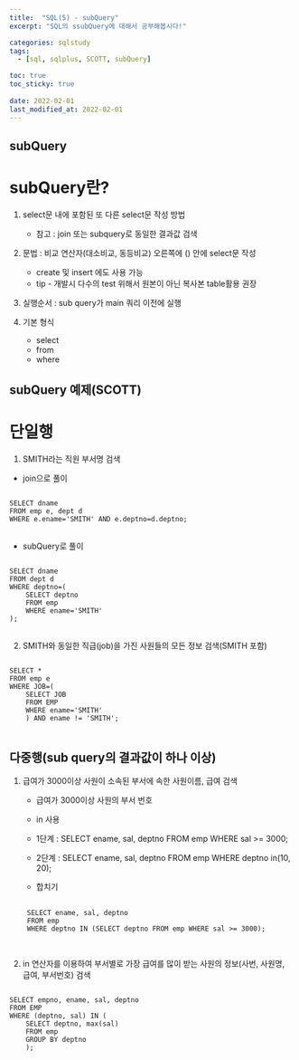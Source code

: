 ```yaml
---
title:  "SQL(5) - subQuery"
excerpt: "SQL의 ssubQuery에 대해서 공부해봅시다!"

categories: sqlstudy
tags:
  - [sql, sqlplus, SCOTT, subQuery]

toc: true
toc_sticky: true
 
date: 2022-02-01
last_modified_at: 2022-02-01
---
```

  
## subQuery
  
# subQuery란?
  
1. select문 내에 포함된 또 다른 select문 작성 방법  
    - 참고 : join 또는 subquery로 동일한 결과값 검색  
  
2. 문법 : 비교 연산자(대소비교, 동등비교) 오른쪽에 () 안에 select문 작성  
    - create 및 insert 에도 사용 가능  
    - tip - 개발시 다수의 test 위해서 원본이 아닌 복사본 table활용 권장  
  
3. 실행순서 : sub query가 main 쿼리 이전에 실행  
  
4. 기본 형식  
	- select  
	- from  
	- where  
  
## subQuery 예제(SCOTT)
   
# 단일행  
    
1. SMITH라는 직원 부서명 검색  
  
- join으로 풀이  
<pre>
<code>
SELECT dname 
FROM emp e, dept d 
WHERE e.ename='SMITH' AND e.deptno=d.deptno; 
</code>
</pre>
  
- subQuery로 풀이  
<pre>
<code>
SELECT dname 
FROM dept d 
WHERE deptno=(
	SELECT deptno 
	FROM emp 
	WHERE ename='SMITH'
);
</code>
</pre>
  
2. SMITH와 동일한 직급(job)을 가진 사원들의 모든 정보 검색(SMITH 포함)  
<pre>
<code>
SELECT *
FROM emp e
WHERE JOB=(
	SELECT JOB 
	FROM EMP
	WHERE ename='SMITH'
	) AND ename != 'SMITH';
</code>
</pre>
  
## 다중행(sub query의 결과값이 하나 이상)
  
1. 급여가 3000이상 사원이 소속된 부서에 속한  사원이름, 급여 검색  
	- 급여가 3000이상 사원의 부서 번호  
	- in 사용  
	  
    - 1단계 : SELECT ename, sal, deptno FROM emp WHERE sal >= 3000;  
    - 2단계 : SELECT ename, sal, deptno FROM emp WHERE deptno in(10, 20);  
  
    - 합치기  
    <pre>
    <code>
    SELECT ename, sal, deptno 
    FROM emp 
    WHERE deptno IN (SELECT deptno FROM emp WHERE sal >= 3000);
    </code>
    </pre>
  
2. in 연산자를 이용하여 부서별로 가장 급여를 많이 받는 사원의 정보(사번, 사원명, 급여, 부서번호) 검색  
<pre>
<code>
SELECT empno, ename, sal, deptno
FROM EMP
WHERE (deptno, sal) IN (
	SELECT deptno, max(sal)
	FROM emp
	GROUP BY deptno
	);
</code>
</pre>
